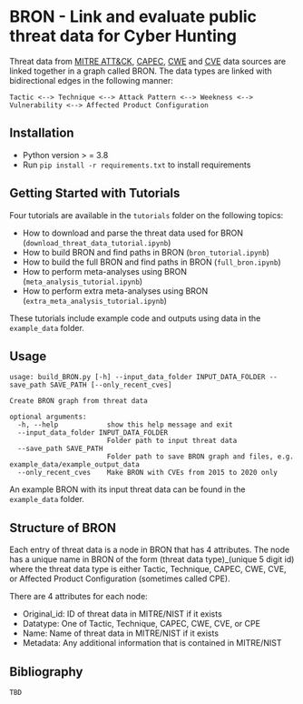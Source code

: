 # BRON - Link and evaluate public threat data for Cyber Hunting

Threat data from [MITRE ATT&CK](https://attack.mitre.org/), [CAPEC](https://capec.mitre.org/), [CWE](https://cwe.mitre.org/) and [CVE](https://nvd.nist.gov) data sources are linked together in a graph called BRON. The data types are linked with bidirectional edges in the following manner:
```
Tactic <--> Technique <--> Attack Pattern <--> Weekness <--> Vulnerability <--> Affected Product Configuration
```

## Installation

- Python version > = 3.8
- Run `pip install -r requirements.txt` to install requirements

## Getting Started with Tutorials
Four tutorials are available in the `tutorials` folder on the following topics:
- How to download and parse the threat data used for BRON (`download_threat_data_tutorial.ipynb`)
- How to build BRON and find paths in BRON (`bron_tutorial.ipynb`)
- How to build the full BRON and find paths in BRON (`full_bron.ipynb`)
- How to perform meta-analyses using BRON (`meta_analysis_tutorial.ipynb`)
- How to perform extra meta-analyses using BRON (`extra_meta_analysis_tutorial.ipynb`)

These tutorials include example code and outputs using data in the `example_data` folder.

## Usage
```
usage: build_BRON.py [-h] --input_data_folder INPUT_DATA_FOLDER --save_path SAVE_PATH [--only_recent_cves]

Create BRON graph from threat data

optional arguments:
  -h, --help            show this help message and exit
  --input_data_folder INPUT_DATA_FOLDER
                        Folder path to input threat data
  --save_path SAVE_PATH
                        Folder path to save BRON graph and files, e.g. example_data/example_output_data
  --only_recent_cves    Make BRON with CVEs from 2015 to 2020 only
```

An example BRON with its input threat data can be found in the `example_data` folder.

## Structure of BRON
Each entry of threat data is a node in BRON that has 4 attributes. The node has a unique name in BRON of the form (threat data type)\_(unique 5 digit id) where the threat data type is either Tactic, Technique, CAPEC, CWE, CVE, or Affected Product Configuration (sometimes called CPE).

There are 4 attributes for each node:
- Original_id: ID of threat data in MITRE/NIST if it exists
- Datatype: One of Tactic, Technique, CAPEC, CWE, CVE, or CPE
- Name: Name of threat data in MITRE/NIST if it exists
- Metadata: Any additional information that is contained in MITRE/NIST

## Bibliography

```
TBD
```

